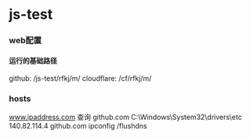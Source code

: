 # js-test


### web配置
#### 运行的基础路径
github: /js-test/rfkj/m/
cloudflare: /cf/rfkj/m/

### hosts
www.ipaddress.com  查询 github.com
C:\Windows\System32\drivers\etc
140.82.114.4 github.com
ipconfig /flushdns